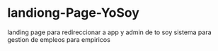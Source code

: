 # landiong-Page-YoSoy
landing page para redireccionar a app y admin de to soy sistema para gestion de empleos para empiricos 
